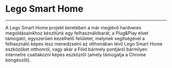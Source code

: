 # Lego Smart Home
------------------------------
A Lego Smart Home projekt keretében a már meglévő hardveres megoldásainkhoz készítünk egy felhasználóbarát, a Plug&Play elvet támogató, egyszerűen kezelhető felületet, melynek segítségével a felhasználó képes lesz menedzselni az otthonában lévő Lego Smart Home eszközöket otthonról, vagy akár a Föld bármely pontjáról bármilyen internetre csatlakozni képes eszközről (amely támogatja a Chrome böngészőt).
